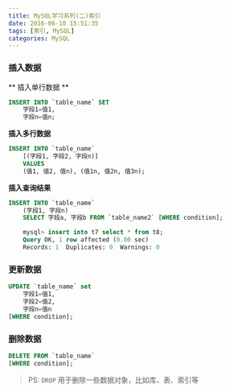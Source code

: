 ```yaml
---
title: MySQL学习系列(二)索引
date: 2016-06-10 15:51:35
tags: [索引, MySQL]
categories: MySQL
---
```









### 插入数据
** 插入单行数据 **
```sql
INSERT INTO `table_name` SET
    字段1=值1,
    字段n=值n;
```

**插入多行数据**
```sql
INSERT INTO `table_name`
    [(字段1, 字段2, 字段n)]
    VALUES
    (值1, 值2, 值n), (值1n, 值2n, 值3n);
```

**插入查询结果**
```sql
INSERT INTO `table_name`
    (字段1, 字段n)
    SELECT 字段a, 字段b FROM `table_name2` [WHERE condition];

    mysql> insert into t7 select * from t8;
    Query OK, 1 row affected (0.00 sec)
    Records: 1  Duplicates: 0  Warnings: 0
```

### 更新数据
```sql
UPDATE `table_name` set
    字段1=值1,
    字段2=值2,
    字段n=值n
[WHERE condition];
```

### 删除数据
```sql
DELETE FROM `table_name`
[WHERE condition];
```
> PS: `DROP` 用于删除一些数据对象，比如库、表、索引等
